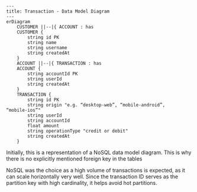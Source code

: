 ```mermaid
---
title: Transaction - Data Model Diagram
---
erDiagram
    CUSTOMER ||--|{ ACCOUNT : has
    CUSTOMER {
        string id PK
        string name
        string username
        string createdAt
    }
    ACCOUNT ||--|{ TRANSACTION : has
    ACCOUNT {
        string accountId PK
        string userId 
        string createdAt
    }
    TRANSACTION {
        string id PK
        string origin "e.g. “desktop-web”, “mobile-android”,
“mobile-ios”"
        string userId 
        string accountId
        float amount
        string operationType "credit or debit"
        string createdAt
    }
```

Initially, this is a representation of a NoSQL data model diagram. This is why there is no explicitly mentioned foreign key in the tables

NoSQL was the choice as a high volume of transactions is expected, as it can scale horizontally very well. Since the transaction ID serves as the partition key with high cardinality, it helps avoid hot partitions.